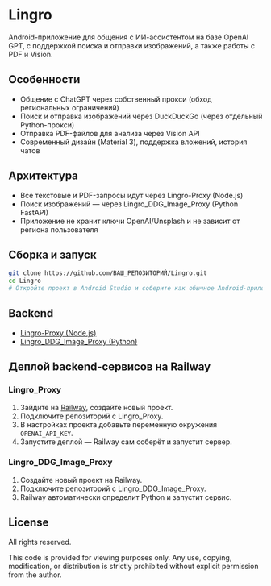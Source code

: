 # Lingro

Android-приложение для общения с ИИ-ассистентом на базе OpenAI GPT, с поддержкой поиска и отправки изображений, а также работы с PDF и Vision.

## Особенности

- Общение с ChatGPT через собственный прокси (обход региональных ограничений)
- Поиск и отправка изображений через DuckDuckGo (через отдельный Python-прокси)
- Отправка PDF-файлов для анализа через Vision API
- Современный дизайн (Material 3), поддержка вложений, история чатов

## Архитектура

- Все текстовые и PDF-запросы идут через Lingro-Proxy (Node.js)
- Поиск изображений — через Lingro_DDG_Image_Proxy (Python FastAPI)
- Приложение не хранит ключи OpenAI/Unsplash и не зависит от региона пользователя

## Сборка и запуск

```bash
git clone https://github.com/ВАШ_РЕПОЗИТОРИЙ/Lingro.git
cd Lingro
# Откройте проект в Android Studio и соберите как обычное Android-приложение
```

## Backend

- [Lingro-Proxy (Node.js)](./Lingro_Proxy)
- [Lingro_DDG_Image_Proxy (Python)](./Lingro_DDG_Image_Proxy)

## Деплой backend-сервисов на Railway

### Lingro_Proxy
1. Зайдите на [Railway](https://railway.app/), создайте новый проект.
2. Подключите репозиторий с Lingro_Proxy.
3. В настройках проекта добавьте переменную окружения `OPENAI_API_KEY`.
4. Запустите деплой — Railway сам соберёт и запустит сервер.

### Lingro_DDG_Image_Proxy
1. Создайте новый проект на Railway.
2. Подключите репозиторий с Lingro_DDG_Image_Proxy.
3. Railway автоматически определит Python и запустит сервис.

## License

All rights reserved.

This code is provided for viewing purposes only.
Any use, copying, modification, or distribution is strictly prohibited without explicit permission from the author.